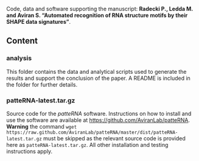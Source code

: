 Code, data and software supporting the manuscript: **Radecki P., Ledda M. and Aviran S. “Automated recognition of RNA structure motifs by their SHAPE data signatures”**.

## Content

### analysis
This folder contains the data and analytical scripts used to generate the results and support the conclusion of the paper. A README is included in the folder for further details.

### patteRNA-latest.tar.gz
Source code for the *patteRNA* software. Instructions on how to install and use the software are available at https://github.com/AviranLab/patteRNA.
**Warning** the command `wget https://raw.github.com/AviranLab/patteRNA/master/dist/patteRNA-latest.tar.gz` must be skipped as the relevant source code is provided here as `patteRNA-latest.tar.gz`. All other installation and testing instructions apply.
